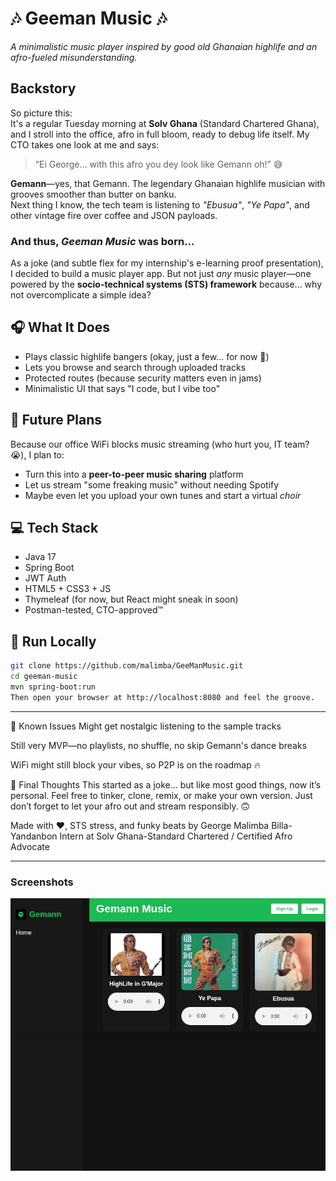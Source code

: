 # 🎶 Geeman Music 🎶  
_A minimalistic music player inspired by good old Ghanaian highlife and an afro-fueled misunderstanding._

## Backstory

So picture this:  
It's a regular Tuesday morning at **Solv Ghana** (Standard Chartered Ghana), and I stroll into the office, afro in full bloom, ready to debug life itself. My CTO takes one look at me and says:

> “Ei George… with this afro you dey look like Gemann oh!” 😅

**Gemann**—yes, that Gemann. The legendary Ghanaian highlife musician with grooves smoother than butter on banku.  
Next thing I know, the tech team is listening to *"Ebusua"*, *"Ye Papa"*, and other vintage fire over coffee and JSON payloads.

### And thus, *Geeman Music* was born...

As a joke (and subtle flex for my internship's e-learning proof presentation), I decided to build a music player app. But not just *any* music player—one powered by the **socio-technical systems (STS) framework** because... why not overcomplicate a simple idea?

## 🎧 What It Does

- Plays classic highlife bangers (okay, just a few... for now 🎵)
- Lets you browse and search through uploaded tracks
- Protected routes (because security matters even in jams)
- Minimalistic UI that says "I code, but I vibe too"

## 🚀 Future Plans

Because our office WiFi blocks music streaming (who hurt you, IT team? 😭), I plan to:
- Turn this into a **peer-to-peer music sharing** platform
- Let us stream "some freaking music" without needing Spotify
- Maybe even let you upload your own tunes and start a virtual *choir*

## 💻 Tech Stack

- Java 17  
- Spring Boot  
- JWT Auth  
- HTML5 + CSS3 + JS  
- Thymeleaf (for now, but React might sneak in soon)  
- Postman-tested, CTO-approved™  

## 🤖 Run Locally

```bash
git clone https://github.com/malimba/GeeManMusic.git
cd geeman-music
mvn spring-boot:run
Then open your browser at http://localhost:8080 and feel the groove.
```
 ---
🧪 Known Issues
Might get nostalgic listening to the sample tracks

Still very MVP—no playlists, no shuffle, no skip Gemann's dance breaks

WiFi might still block your vibes, so P2P is on the roadmap 🔥

🕺 Final Thoughts
This started as a joke... but like most good things, now it’s personal.
Feel free to tinker, clone, remix, or make your own version.
Just don’t forget to let your afro out and stream responsibly. 🙃

Made with ❤️, STS stress, and funky beats by
George Malimba Billa-Yandanbon
Intern at Solv Ghana-Standard Chartered / Certified Afro Advocate


---
### Screenshots

![Gemann Music Player UI](./assets/screenshot1.png)




